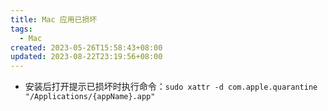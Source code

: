 ```yaml
---
title: Mac 应用已损坏
tags:
  - Mac
created: 2023-05-26T15:58:43+08:00
updated: 2023-08-22T23:19:56+08:00
---
```


- 安装后打开提示已损坏时执行命令：`sudo xattr -d com.apple.quarantine "/Applications/{appName}.app"`
